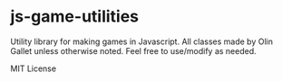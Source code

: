 # js-game-utilities
Utility library for making games in Javascript.  All classes made by Olin Gallet unless otherwise noted.  Feel free to use/modify as needed.

MIT License
